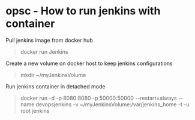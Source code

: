 # opsc - How to run jenkins with container

Pull jenkins image from docker hub


> docker run Jenkins


Create a new volume on docker host to keep jenkins configurations


> mkdir ~/myJenkinsVolume


Run jenkins container in detached mode


> docker run -d -p 8080:8080 -p 50000:50000 --restart=always --name devopsjenkins  -v ~/myJenkinsVolume:/var/jenkins_home -t -u root jenkins
